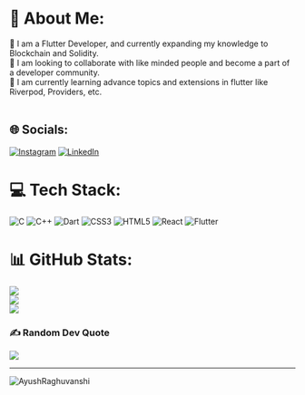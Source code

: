 # 💫 About Me:
🔭 I am a Flutter Developer, and currently expanding my knowledge to Blockchain and Solidity.<br>👯 I am looking to collaborate with like minded people and become a part of a developer community.<br>🌱 I am currently learning advance topics and extensions in flutter like Riverpod, Providers, etc.<br><br>


## 🌐 Socials:
[![Instagram](https://img.shields.io/badge/Instagram-%23E4405F.svg?logo=Instagram&logoColor=white)](https://instagram.com/ayushrag03) [![LinkedIn](https://img.shields.io/badge/LinkedIn-%230077B5.svg?logo=linkedin&logoColor=white)](https://linkedin.com/in/ayush-raghuwanshi-240bb7217) 

# 💻 Tech Stack:
![C](https://img.shields.io/badge/c-%2300599C.svg?style=for-the-badge&logo=c&logoColor=white) ![C++](https://img.shields.io/badge/c++-%2300599C.svg?style=for-the-badge&logo=c%2B%2B&logoColor=white) ![Dart](https://img.shields.io/badge/dart-%230175C2.svg?style=for-the-badge&logo=dart&logoColor=white) ![CSS3](https://img.shields.io/badge/css3-%231572B6.svg?style=for-the-badge&logo=css3&logoColor=white) ![HTML5](https://img.shields.io/badge/html5-%23E34F26.svg?style=for-the-badge&logo=html5&logoColor=white) ![React](https://img.shields.io/badge/react-%2320232a.svg?style=for-the-badge&logo=react&logoColor=%2361DAFB) ![Flutter](https://img.shields.io/badge/Flutter-%2302569B.svg?style=for-the-badge&logo=Flutter&logoColor=white)
# 📊 GitHub Stats:
![](https://github-readme-stats.vercel.app/api?username=AyushRaghuvanshi&theme=dark&hide_border=false&include_all_commits=true&count_private=false)<br/>
![](https://github-readme-streak-stats.herokuapp.com/?user=AyushRaghuvanshi&theme=dark&hide_border=false)<br/>
![](https://github-readme-stats.vercel.app/api/top-langs/?username=AyushRaghuvanshi&theme=dark&hide_border=false&include_all_commits=true&count_private=false&layout=compact)

### ✍️ Random Dev Quote
![](https://quotes-github-readme.vercel.app/api?type=horizontal&theme=radical)

---
<!-- [![](https://visitcount.itsvg.in/api?id=AyushRaghuvanshi&icon=0&color=0)](https://visitcount.itsvg.in) -->

<p align="left"> <img src="https://komarev.com/ghpvc/?username=AyushRaghuvanshi&label=Profile%20views&color=0e75b6&style=flat" alt="AyushRaghuvanshi" /> </p>

